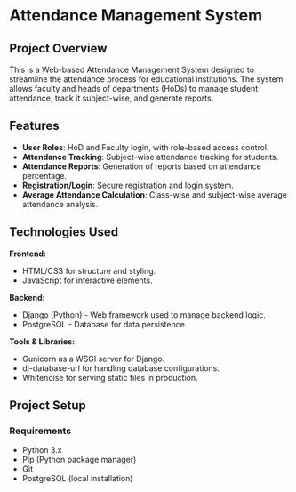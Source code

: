 # Attendance Management System

## Project Overview
This is a Web-based Attendance Management System designed to streamline the attendance process for educational institutions. The system allows faculty and heads of departments (HoDs) to manage student attendance, track it subject-wise, and generate reports.

## Features
- **User Roles**: HoD and Faculty login, with role-based access control.
- **Attendance Tracking**: Subject-wise attendance tracking for students.
- **Attendance Reports**: Generation of reports based on attendance percentage.
- **Registration/Login**: Secure registration and login system.
- **Average Attendance Calculation**: Class-wise and subject-wise average attendance analysis.

## Technologies Used
**Frontend:**
- HTML/CSS for structure and styling.
- JavaScript for interactive elements.

**Backend:**
- Django (Python) - Web framework used to manage backend logic.
- PostgreSQL - Database for data persistence.

**Tools & Libraries:**
- Gunicorn as a WSGI server for Django.
- dj-database-url for handling database configurations.
- Whitenoise for serving static files in production.

## Project Setup

### Requirements
- Python 3.x
- Pip (Python package manager)
- Git
- PostgreSQL (local installation)

